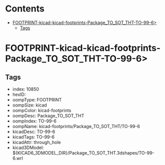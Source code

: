 



Contents
========

* [FOOTPRINT-kicad-kicad-footprints-Package_TO_SOT_THT-TO-99-6>](#footprint-kicad-kicad-footprints-package_to_sot_tht-to-99-6)
	* [Tags](#tags)

# FOOTPRINT-kicad-kicad-footprints-Package_TO_SOT_THT-TO-99-6>

## Tags

- index: 10850
- hexID: 
- oompType: FOOTPRINT
- oompSize: kicad
- oompColor: kicad-footprints
- oompDesc: Package_TO_SOT_THT
- oompIndex: TO-99-6
- oompName: kicad-footprints/Package_TO_SOT_THT/TO-99-6
- kicadDesc: TO-99-6
- kicadTags: TO-99-6
- kicadAttr: through_hole
- kicad3DModel: ${KICAD6_3DMODEL_DIR}/Package_TO_SOT_THT.3dshapes/TO-99-6.wrl
